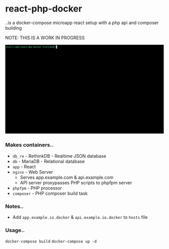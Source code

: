 # react-php-docker

..is a docker-compose microapp react setup with a php api and composer building

NOTE: THIS IS A WORK IN PROGRESS

![gif of building](https://github.com/niallone/react-php-docker/blob/master/doc/build.gif)

### Makes containers..

- `db_re` - RethinkDB - Realtime JSON database
- `db` - MariaDB - Relational database
- `app` - React
- `nginx` - Web Server 
    - Serves app.example.com & api.example.com
    - API server proxypasses PHP scripts to phpfpm server
- `phpfpm` - PHP processor
- `composer` - PHP composer build task

### Notes..

- Add `app.example.io.docker` & `api.example.io.docker` to `hosts` file

### Usage..

```docker-compose build```
```docker-compose up -d```

